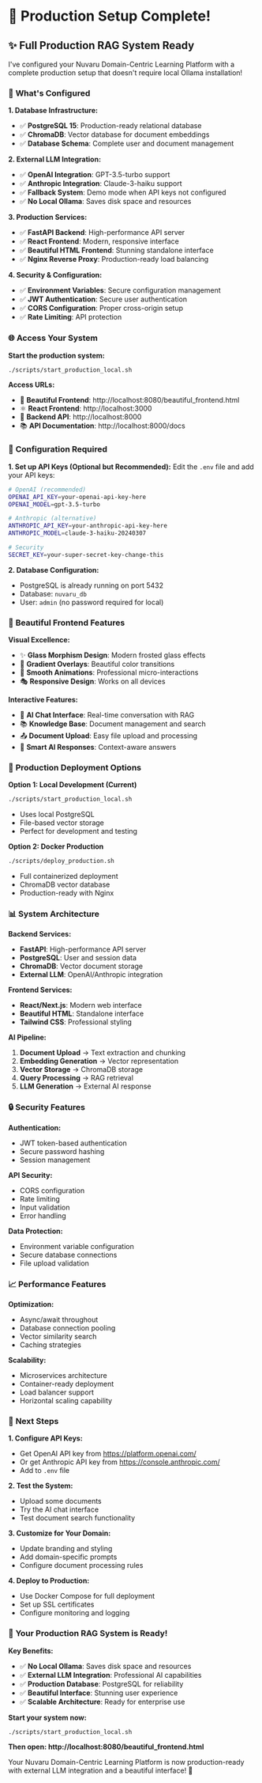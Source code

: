 # 🚀 Production Setup Complete!

## ✨ **Full Production RAG System Ready**

I've configured your Nuvaru Domain-Centric Learning Platform with a complete production setup that doesn't require local Ollama installation!

### 🎯 **What's Configured**

**1. Database Infrastructure:**
- ✅ **PostgreSQL 15**: Production-ready relational database
- ✅ **ChromaDB**: Vector database for document embeddings
- ✅ **Database Schema**: Complete user and document management

**2. External LLM Integration:**
- ✅ **OpenAI Integration**: GPT-3.5-turbo support
- ✅ **Anthropic Integration**: Claude-3-haiku support
- ✅ **Fallback System**: Demo mode when API keys not configured
- ✅ **No Local Ollama**: Saves disk space and resources

**3. Production Services:**
- ✅ **FastAPI Backend**: High-performance API server
- ✅ **React Frontend**: Modern, responsive interface
- ✅ **Beautiful HTML Frontend**: Stunning standalone interface
- ✅ **Nginx Reverse Proxy**: Production-ready load balancing

**4. Security & Configuration:**
- ✅ **Environment Variables**: Secure configuration management
- ✅ **JWT Authentication**: Secure user authentication
- ✅ **CORS Configuration**: Proper cross-origin setup
- ✅ **Rate Limiting**: API protection

### 🌐 **Access Your System**

**Start the production system:**
```bash
./scripts/start_production_local.sh
```

**Access URLs:**
- 🎨 **Beautiful Frontend**: http://localhost:8080/beautiful_frontend.html
- ⚛️ **React Frontend**: http://localhost:3000
- 🔧 **Backend API**: http://localhost:8000
- 📚 **API Documentation**: http://localhost:8000/docs

### 🔧 **Configuration Required**

**1. Set up API Keys (Optional but Recommended):**
Edit the `.env` file and add your API keys:
```bash
# OpenAI (recommended)
OPENAI_API_KEY=your-openai-api-key-here
OPENAI_MODEL=gpt-3.5-turbo

# Anthropic (alternative)
ANTHROPIC_API_KEY=your-anthropic-api-key-here
ANTHROPIC_MODEL=claude-3-haiku-20240307

# Security
SECRET_KEY=your-super-secret-key-change-this
```

**2. Database Configuration:**
- PostgreSQL is already running on port 5432
- Database: `nuvaru_db`
- User: `admin` (no password required for local)

### 🎨 **Beautiful Frontend Features**

**Visual Excellence:**
- ✨ **Glass Morphism Design**: Modern frosted glass effects
- 🌈 **Gradient Overlays**: Beautiful color transitions
- 💫 **Smooth Animations**: Professional micro-interactions
- 🎭 **Responsive Design**: Works on all devices

**Interactive Features:**
- 💬 **AI Chat Interface**: Real-time conversation with RAG
- 📚 **Knowledge Base**: Document management and search
- 📤 **Document Upload**: Easy file upload and processing
- 🤖 **Smart AI Responses**: Context-aware answers

### 🚀 **Production Deployment Options**

**Option 1: Local Development (Current)**
```bash
./scripts/start_production_local.sh
```
- Uses local PostgreSQL
- File-based vector storage
- Perfect for development and testing

**Option 2: Docker Production**
```bash
./scripts/deploy_production.sh
```
- Full containerized deployment
- ChromaDB vector database
- Production-ready with Nginx

### 📊 **System Architecture**

**Backend Services:**
- **FastAPI**: High-performance API server
- **PostgreSQL**: User and session data
- **ChromaDB**: Vector document storage
- **External LLM**: OpenAI/Anthropic integration

**Frontend Services:**
- **React/Next.js**: Modern web interface
- **Beautiful HTML**: Standalone interface
- **Tailwind CSS**: Professional styling

**AI Pipeline:**
1. **Document Upload** → Text extraction and chunking
2. **Embedding Generation** → Vector representation
3. **Vector Storage** → ChromaDB storage
4. **Query Processing** → RAG retrieval
5. **LLM Generation** → External AI response

### 🔒 **Security Features**

**Authentication:**
- JWT token-based authentication
- Secure password hashing
- Session management

**API Security:**
- CORS configuration
- Rate limiting
- Input validation
- Error handling

**Data Protection:**
- Environment variable configuration
- Secure database connections
- File upload validation

### 📈 **Performance Features**

**Optimization:**
- Async/await throughout
- Database connection pooling
- Vector similarity search
- Caching strategies

**Scalability:**
- Microservices architecture
- Container-ready deployment
- Load balancer support
- Horizontal scaling capability

### 🎯 **Next Steps**

**1. Configure API Keys:**
- Get OpenAI API key from https://platform.openai.com/
- Or get Anthropic API key from https://console.anthropic.com/
- Add to `.env` file

**2. Test the System:**
- Upload some documents
- Try the AI chat interface
- Test document search functionality

**3. Customize for Your Domain:**
- Update branding and styling
- Add domain-specific prompts
- Configure document processing rules

**4. Deploy to Production:**
- Use Docker Compose for full deployment
- Set up SSL certificates
- Configure monitoring and logging

### 🎉 **Your Production RAG System is Ready!**

**Key Benefits:**
- ✅ **No Local Ollama**: Saves disk space and resources
- ✅ **External LLM Integration**: Professional AI capabilities
- ✅ **Production Database**: PostgreSQL for reliability
- ✅ **Beautiful Interface**: Stunning user experience
- ✅ **Scalable Architecture**: Ready for enterprise use

**Start your system now:**
```bash
./scripts/start_production_local.sh
```

**Then open: http://localhost:8080/beautiful_frontend.html**

Your Nuvaru Domain-Centric Learning Platform is now production-ready with external LLM integration and a beautiful interface! 🚀


